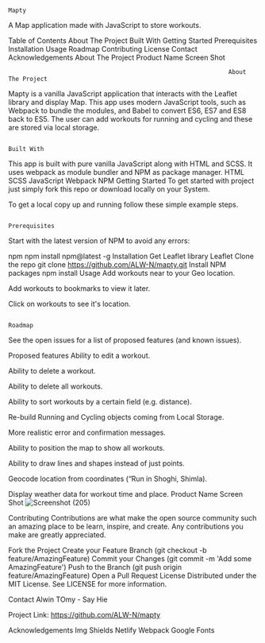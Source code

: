 

                                                                            Mapty
A Map application made with JavaScript to store workouts.




Table of Contents
About The Project
Built With
Getting Started
Prerequisites
Installation
Usage
Roadmap
Contributing
License
Contact
Acknowledgements
About The Project
Product Name Screen Shot


                                                                  About The Project
Mapty is a vanilla JavaScript application that interacts with the Leaflet library and display Map. This app uses modern JavaScript tools, such as Webpack to bundle the modules, and Babel to convert ES6, ES7 and ES8 back to ES5. The user can add workouts for running and cycling and these are stored via local storage.

                                                                      Built With
This app is built with pure vanilla JavaScript along with HTML and SCSS. It uses webpack as module bundler and NPM as package manager.
HTML
SCSS
JavaScript
Webpack
NPM
                                                                    Getting Started
To get started with project just simply fork this repo or download locally on your System.

To get a local copy up and running follow these simple example steps.

                                                                    Prerequisites
Start with the latest version of NPM to avoid any errors:

npm
npm install npm@latest -g
Installation
Get Leaflet library Leaflet
Clone the repo
git clone https://github.com/ALW-N/mapty.git
Install NPM packages
npm install
Usage
Add workouts near to your Geo location.

Add workouts to bookmarks to view it later.

Click on workouts to see it's location.

                                                                       Roadmap
See the open issues for a list of proposed features (and known issues).

Proposed features
Ability to edit a workout.

Ability to delete a workout.

Ability to delete all workouts.

Ability to sort workouts by a certain field (e.g. distance).

Re-build Running and Cycling objects coming from Local Storage.

More realistic error and confirmation messages.

Ability to position the map to show all workouts.

Ability to draw lines and shapes instead of just points.

Geocode location from coordinates (“Run in Shoghi, Shimla).

Display weather data for workout time and place.
                                                                     Product Name Screen Shot
                       ![Screenshot (205)](https://user-images.githubusercontent.com/92106776/177457103-bc30a59b-7c3f-4eb0-b86b-ffa1e92671b9.png)


Contributing
Contributions are what make the open source community such an amazing place to be learn, inspire, and create. Any contributions you make are greatly appreciated.

Fork the Project
Create your Feature Branch (git checkout -b feature/AmazingFeature)
Commit your Changes (git commit -m 'Add some AmazingFeature')
Push to the Branch (git push origin feature/AmazingFeature)
Open a Pull Request
License
Distributed under the MIT License. See LICENSE for more information.

Contact
Alwin TOmy - Say Hie

Project Link: https://github.com/ALW-N/mapty

Acknowledgements
Img Shields
Netlify
Webpack
Google Fonts
